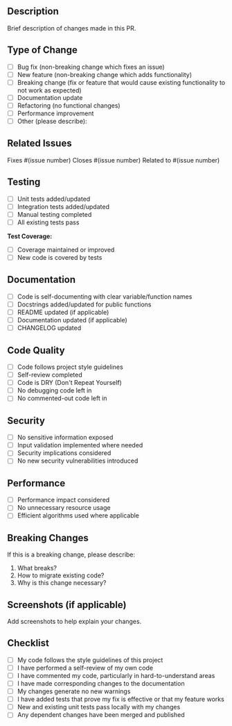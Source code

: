 ## Description
Brief description of changes made in this PR.

## Type of Change
- [ ] Bug fix (non-breaking change which fixes an issue)
- [ ] New feature (non-breaking change which adds functionality)
- [ ] Breaking change (fix or feature that would cause existing functionality to not work as expected)
- [ ] Documentation update
- [ ] Refactoring (no functional changes)
- [ ] Performance improvement
- [ ] Other (please describe):

## Related Issues
Fixes #(issue number)
Closes #(issue number)
Related to #(issue number)

## Testing
- [ ] Unit tests added/updated
- [ ] Integration tests added/updated
- [ ] Manual testing completed
- [ ] All existing tests pass

**Test Coverage:**
- [ ] Coverage maintained or improved
- [ ] New code is covered by tests

## Documentation
- [ ] Code is self-documenting with clear variable/function names
- [ ] Docstrings added/updated for public functions
- [ ] README updated (if applicable)
- [ ] Documentation updated (if applicable)
- [ ] CHANGELOG updated

## Code Quality
- [ ] Code follows project style guidelines
- [ ] Self-review completed
- [ ] Code is DRY (Don't Repeat Yourself)
- [ ] No debugging code left in
- [ ] No commented-out code left in

## Security
- [ ] No sensitive information exposed
- [ ] Input validation implemented where needed
- [ ] Security implications considered
- [ ] No new security vulnerabilities introduced

## Performance
- [ ] Performance impact considered
- [ ] No unnecessary resource usage
- [ ] Efficient algorithms used where applicable

## Breaking Changes
If this is a breaking change, please describe:
1. What breaks?
2. How to migrate existing code?
3. Why is this change necessary?

## Screenshots (if applicable)
Add screenshots to help explain your changes.

## Checklist
- [ ] My code follows the style guidelines of this project
- [ ] I have performed a self-review of my own code
- [ ] I have commented my code, particularly in hard-to-understand areas
- [ ] I have made corresponding changes to the documentation
- [ ] My changes generate no new warnings
- [ ] I have added tests that prove my fix is effective or that my feature works
- [ ] New and existing unit tests pass locally with my changes
- [ ] Any dependent changes have been merged and published